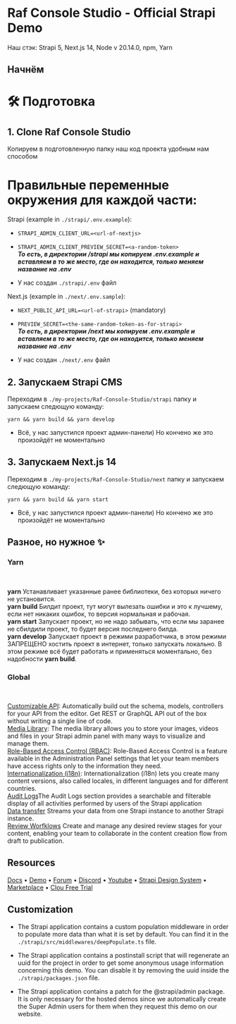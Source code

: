 # Raf Console Studio - Official Strapi Demo

Наш стэк:
Strapi 5, Next.js 14, Node v 20.14.0, npm, Yarn

## Начнём

# 🛠 Подготовка

## 1. Clone Raf Console Studio

Копируем в подготовленную папку наш код проекта удобным нам способом

# Правильные переменные окружения для каждой части:

Strapi (example in `./strapi/.env.example`):
  - `STRAPI_ADMIN_CLIENT_URL=<url-of-nextjs>`
  - `STRAPI_ADMIN_CLIENT_PREVIEW_SECRET=<a-random-token>` <br />
    ***То есть, в директории /strapi мы копируем .env.example и вставляем в то же место, где он находится, только меняем название на .env***

- У нас создан `./strapi/.env` файл

Next.js (example in `./next/.env.sample`):
  - `NEXT_PUBLIC_API_URL=<url-of-strapi>` (mandatory)
  - `PREVIEW_SECRET=<the-same-random-token-as-for-strapi>`<br />
    ***То есть, в директории /next мы копируем .env.example и вставляем в то же место, где он находится, только меняем название на .env***

- У нас создан `./next/.env` файл

## 2. Запускаем Strapi CMS

Переходим в `./my-projects/Raf-Console-Studio/strapi` папку и запускаем следющую команду:

```
yarn && yarn build && yarn develop
```

- Всё, у нас запустился проект админ-панели) Но кончено же это произойдёт не моментально

## 3. Запускаем Next.js 14

Переходим в `./my-projects/Raf-Console-Studio/next` папку и запускаем следющую команду:

```
yarn && yarn build && yarn start
```

- Всё, у нас запустился проект админ-панели) Но кончено же это произойдёт не моментально

## Разное, но нужное ✨

### Yarn

<br />

**yarn** Устанавливает указанные ранее библиотеки, без которых ничего не установится.<br />
**yarn build** Билдит проект, тут могут вылезать ошибки и это к лучшему, если нет никаких ошибок, то версия нормальная и рабочая.<br />
**yarn start** Запускает проект, но не надо забывать, что если мы заранее не сбилдили проект, то будет версия последнего билда.<br />
**yarn develop** Запускает проект в режими разработчика, в этом режими ЗАПРЕЩЕНО хостить проект в интернет, только запускать локально. В этом режиме всё будет работать и применяться моментально, без надобности **yarn build**.<br />

### Global

<br />

[Customizable API](https://strapi.io/features/customizable-api): Automatically build out the schema, models, controllers for your API from the editor. Get REST or GraphQL API out of the box without writing a single line of code.<br />
[Media Library](https://strapi.io/features/media-library): The media library allows you to store your images, videos and files in your Strapi admin panel with many ways to visualize and manage them.<br />
[Role-Based Access Control (RBAC)](https://strapi.io/features/custom-roles-and-permissions): Role-Based Access Control is a feature available in the Administration Panel settings that let your team members have access rights only to the information they need.<br />
[Internationalization (i18n)](https://strapi.io/features/internationalization): Internationalization (i18n) lets you create many content versions, also called locales, in different languages and for different countries.<br />
[Audit Logs](https://strapi.io/blog/reasons-and-best-practices-for-using-audit-logs-in-your-application)The Audit Logs section provides a searchable and filterable display of all activities performed by users of the Strapi application<br />
[Data transfer](https://strapi.io/blog/importing-exporting-and-transferring-data-with-the-strapi-cli) Streams your data from one Strapi instance to another Strapi instance.<br />
[Review Worfklows](https://docs.strapi.io/user-docs/settings/review-workflows) Create and manage any desired review stages for your content, enabling your team to collaborate in the content creation flow from draft to publication. <br />


## Resources

[Docs](https://docs.strapi.io) • [Demo](https://strapi.io/demo) • [Forum](https://forum.strapi.io/) • [Discord](https://discord.strapi.io) • [Youtube](https://www.youtube.com/c/Strapi/featured) • [Strapi Design System](https://design-system.strapi.io/) • [Marketplace](https://market.strapi.io/) • [Clou Free Trial](https://cloud.strapi.io) 


## Customization

- The Strapi application contains a custom population middleware in order to populate more data than what it is set by default. You can find it in the `./strapi/src/middlewares/deepPopulate.ts` file.

- The Strapi application contains a postinstall script that will regenerate an uuid for the project in order to get some anonymous usage information concerning this demo. You can disable it by removing the uuid inside the `./strapi/packages.json` file.

- The Strapi application contains a patch for the @strapi/admin package. It is only necessary for the hosted demos since we automatically create the Super Admin users for them when they request this demo on our website.

